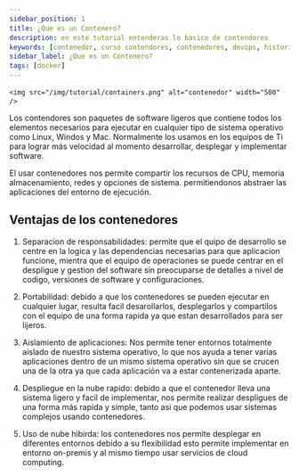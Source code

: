 ```yaml
---
sidebar_position: 1
title: ¿Que es un Contenero?
description: en este tutorial entenderas lo basico de contendores
keywords: [contenedor, curso contendores, contenedores, devops, historia de contenedor, ventajas de contendores, casos de uso de contenedor, contenedor tutorial, contenedor desde cero, contenedor para principiantes, contenedor avanzado, contenedor en producción]
sidebar_label: ¿Que es un Contenero?
tags: [docker]
---
```


    <img src="/img/tutorial/containers.png" alt="contenedor" width="500" />

Los contendores son paquetes de software ligeros que contiene todos los elementos necesarios para ejecutar en
cualquier tipo de sistema operativo como Linux, Windos y Mac. Normalmente los usamos en los equipos de Ti para
lograr más velocidad al momento desarrollar, desplegar y implementar software.

El usar contenedores nos permite compartir los recursos de CPU, memoria almacenamiento, redes y opciones de sistema.
permitiendonos abstraer las aplicaciones del entorno de ejecución.

## Ventajas de los contenedores

1. Separacion de responsabilidades: permite que el quipo de desarrollo se centre en la logica y las dependencias necesarias para que aplicacion funcione, mientra que el equipo de operaciones se puede centrar en el despligue y gestion del software sin preocuparse de detalles a nivel de codigo, versiones de software y configuraciones.

2. Portabilidad: debido a que los contenedores se pueden ejecutar en cualquier lugar, resulta facil desarollarlos, desplegarlos y compartilos con el equipo de una forma rapida ya que estan desarrollados para ser lijeros.

3. Aislamiento de aplicaciones: Nos permite tener entornos totalmente aislado de nuestro sistema operativo, lo que
nos ayuda a tener varias aplicaciones dentro de un mismo sistema operativo sin que se crucen una de la otra ya que
cada aplicación va a estar contenerizada aparte.

4. Despliegue en la nube rapido: debido a que el contenedor lleva una sistema ligero y facil de implementar, nos
permite realizar despligues de una forma más rapida y simple, tanto asi que podemos usar sistemas complejos usando
contenedores.

5. Uso de nube hibirda: los contenedores nos permite desplegar en diferentes entornos debido a su flexibilidad esto
permite implementar en entorno on-premis y al mismo tiempo usar servicios de cloud computing.
